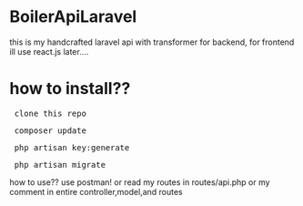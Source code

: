 # BoilerApiLaravel
this is my handcrafted laravel api with transformer for backend, for frontend ill use react.js later....

<h1> how to install?? </h1>
<pre> clone this repo </pre>
<pre> composer update </pre>
<pre> php artisan key:generate </pre>
<pre> php artisan migrate </pre>

how to use??
use postman! or read my routes in routes/api.php or my comment in entire controller,model,and routes
